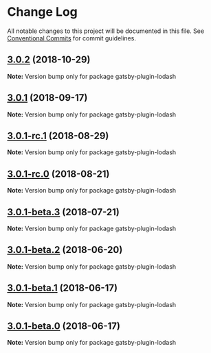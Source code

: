 # Change Log

All notable changes to this project will be documented in this file.
See [Conventional Commits](https://conventionalcommits.org) for commit guidelines.

<a name="3.0.2"></a>

## [3.0.2](https://github.com/gatsbyjs/gatsby/tree/master/packages/gatsby-plugin-lodash/compare/gatsby-plugin-lodash@3.0.1...gatsby-plugin-lodash@3.0.2) (2018-10-29)

**Note:** Version bump only for package gatsby-plugin-lodash

<a name="3.0.1"></a>

## [3.0.1](https://github.com/gatsbyjs/gatsby/tree/master/packages/gatsby-plugin-lodash/compare/gatsby-plugin-lodash@3.0.1-rc.1...gatsby-plugin-lodash@3.0.1) (2018-09-17)

**Note:** Version bump only for package gatsby-plugin-lodash

<a name="3.0.1-rc.1"></a>

## [3.0.1-rc.1](https://github.com/gatsbyjs/gatsby/tree/master/packages/gatsby-plugin-lodash/compare/gatsby-plugin-lodash@3.0.1-rc.0...gatsby-plugin-lodash@3.0.1-rc.1) (2018-08-29)

**Note:** Version bump only for package gatsby-plugin-lodash

<a name="3.0.1-rc.0"></a>

## [3.0.1-rc.0](https://github.com/gatsbyjs/gatsby/tree/master/packages/gatsby-plugin-lodash/compare/gatsby-plugin-lodash@3.0.1-beta.3...gatsby-plugin-lodash@3.0.1-rc.0) (2018-08-21)

**Note:** Version bump only for package gatsby-plugin-lodash

<a name="3.0.1-beta.3"></a>

## [3.0.1-beta.3](https://github.com/gatsbyjs/gatsby/tree/master/packages/gatsby-plugin-lodash/compare/gatsby-plugin-lodash@3.0.1-beta.2...gatsby-plugin-lodash@3.0.1-beta.3) (2018-07-21)

**Note:** Version bump only for package gatsby-plugin-lodash

<a name="3.0.1-beta.2"></a>

## [3.0.1-beta.2](https://github.com/gatsbyjs/gatsby/tree/master/packages/gatsby-plugin-lodash/compare/gatsby-plugin-lodash@3.0.1-beta.1...gatsby-plugin-lodash@3.0.1-beta.2) (2018-06-20)

**Note:** Version bump only for package gatsby-plugin-lodash

<a name="3.0.1-beta.1"></a>

## [3.0.1-beta.1](https://github.com/gatsbyjs/gatsby/tree/master/packages/gatsby-plugin-lodash/compare/gatsby-plugin-lodash@3.0.1-beta.0...gatsby-plugin-lodash@3.0.1-beta.1) (2018-06-17)

**Note:** Version bump only for package gatsby-plugin-lodash

<a name="3.0.1-beta.0"></a>

## [3.0.1-beta.0](https://github.com/gatsbyjs/gatsby/tree/master/packages/gatsby-plugin-lodash/compare/gatsby-plugin-lodash@1.0.11...gatsby-plugin-lodash@3.0.1-beta.0) (2018-06-17)

**Note:** Version bump only for package gatsby-plugin-lodash
